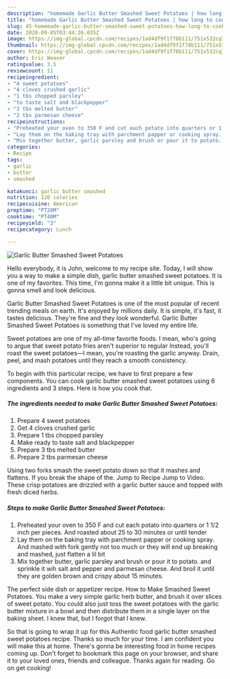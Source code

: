 ```yaml
---
description: "homemade Garlic Butter Smashed Sweet Potatoes | how long to cook Garlic Butter Smashed Sweet Potatoes"
title: "homemade Garlic Butter Smashed Sweet Potatoes | how long to cook Garlic Butter Smashed Sweet Potatoes"
slug: 45-homemade-garlic-butter-smashed-sweet-potatoes-how-long-to-cook-garlic-butter-smashed-sweet-potatoes
date: 2020-09-05T03:44:26.035Z
image: https://img-global.cpcdn.com/recipes/1ad4df9f1f78b111/751x532cq70/garlic-butter-smashed-sweet-potatoes-recipe-main-photo.jpg
thumbnail: https://img-global.cpcdn.com/recipes/1ad4df9f1f78b111/751x532cq70/garlic-butter-smashed-sweet-potatoes-recipe-main-photo.jpg
cover: https://img-global.cpcdn.com/recipes/1ad4df9f1f78b111/751x532cq70/garlic-butter-smashed-sweet-potatoes-recipe-main-photo.jpg
author: Eric Weaver
ratingvalue: 3.5
reviewcount: 11
recipeingredient:
- "4 sweet potatoes"
- "4 cloves crushed garlic"
- "1 tbs chopped parsley"
- "to taste salt and blackpepper"
- "3 tbs melted butter"
- "2 tbs parmesan cheese"
recipeinstructions:
- "Preheated your oven to 350 F and cut each potato into quarters or 1 1/2 inch per pieces. And roasted about 25 to 30 minutes or until tender"
- "Lay them on the baking tray with parchment papper or cooking spray. And mashed with fork gently not too much or they will end up breaking and mashed, just flatten a lil bit"
- "Mix together butter, garlic parsley and brush or pour it to potato. and sprinkle it wih salt and pepper and parmesan cheese. And broil it until they are golden brown and crispy about 15 minutes."
categories:
- Recipe
tags:
- garlic
- butter
- smashed

katakunci: garlic butter smashed 
nutrition: 120 calories
recipecuisine: American
preptime: "PT20M"
cooktime: "PT40M"
recipeyield: "3"
recipecategory: Lunch

---
```



![Garlic Butter Smashed Sweet Potatoes](https://img-global.cpcdn.com/recipes/1ad4df9f1f78b111/751x532cq70/garlic-butter-smashed-sweet-potatoes-recipe-main-photo.jpg)

Hello everybody, it is John, welcome to my recipe site. Today, I will show you a way to make a simple dish, garlic butter smashed sweet potatoes. It is one of my favorites. This time, I'm gonna make it a little bit unique. This is gonna smell and look delicious.

Garlic Butter Smashed Sweet Potatoes is one of the most popular of recent trending meals on earth. It's enjoyed by millions daily. It is simple, it's fast, it tastes delicious. They're fine and they look wonderful. Garlic Butter Smashed Sweet Potatoes is something that I've loved my entire life.

Sweet potatoes are one of my all-time favorite foods. I mean, who&#39;s going to argue that sweet potato fries aren&#39;t superior to regular Instead, you&#39;ll roast the sweet potatoes—I mean, you&#39;re roasting the garlic anyway. Drain, peel, and mash potatoes until they reach a smooth consistency.


To begin with this particular recipe, we have to first prepare a few components. You can cook garlic butter smashed sweet potatoes using 6 ingredients and 3 steps. Here is how you cook that.

<!--inarticleads1-->

##### The ingredients needed to make Garlic Butter Smashed Sweet Potatoes:

1. Prepare 4 sweet potatoes
1. Get 4 cloves crushed garlic
1. Prepare 1 tbs chopped parsley
1. Make ready to taste salt and blackpepper
1. Prepare 3 tbs melted butter
1. Prepare 2 tbs parmesan cheese


Using two forks smash the sweet potato down so that it mashes and flattens. If you break the shape of the. Jump to Recipe Jump to Video. These crisp potatoes are drizzled with a garlic butter sauce and topped with fresh diced herbs. 

<!--inarticleads2-->

##### Steps to make Garlic Butter Smashed Sweet Potatoes:

1. Preheated your oven to 350 F and cut each potato into quarters or 1 1/2 inch per pieces. And roasted about 25 to 30 minutes or until tender
1. Lay them on the baking tray with parchment papper or cooking spray. And mashed with fork gently not too much or they will end up breaking and mashed, just flatten a lil bit
1. Mix together butter, garlic parsley and brush or pour it to potato. and sprinkle it wih salt and pepper and parmesan cheese. And broil it until they are golden brown and crispy about 15 minutes.


The perfect side dish or appetizer recipe. How to Make Smashed Sweet Potatoes. You make a very simple garlic herb butter, and brush it over slices of sweet potato. You could also just toss the sweet potatoes with the garlic butter mixture in a bowl and then distribute them in a single layer on the baking sheet. I knew that, but I forgot that I knew. 

So that is going to wrap it up for this Authentic food garlic butter smashed sweet potatoes recipe. Thanks so much for your time. I am confident you will make this at home. There's gonna be interesting food in home recipes coming up. Don't forget to bookmark this page on your browser, and share it to your loved ones, friends and colleague. Thanks again for reading. Go on get cooking!
